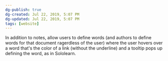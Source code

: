 ```yaml
---
dg-publish: true
dg-created: Jul 22, 2019, 5:07 PM
dg-updated: Jul 22, 2019, 5:07 PM
tags: [website]
---
```


In addition to notes, allow users to define words (and authors to define words for that document ragerdless of the user) where the user hovers over a word that's the color of a link (without the underline) and a tooltip pops up defining the word, as in Sololearn.


